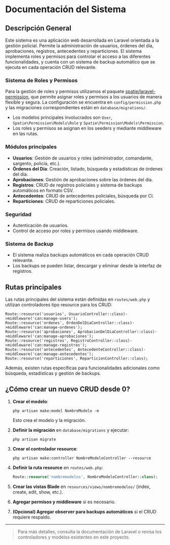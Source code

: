 # Documentación del Sistema

## Descripción General

Este sistema es una aplicación web desarrollada en Laravel orientada a la gestión policial. Permite la administración de usuarios, órdenes del día, aprobaciones, registros, antecedentes y reparticiones. El sistema implementa roles y permisos para controlar el acceso a las diferentes funcionalidades, y cuenta con un sistema de backup automático que se ejecuta en cada operación CRUD relevante.

### Sistema de Roles y Permisos

Para la gestión de roles y permisos utilizamos el paquete [spatie/laravel-permission](https://spatie.be/docs/laravel-permission/v6/introduction), que permite asignar roles y permisos a los usuarios de manera flexible y segura. La configuración se encuentra en `config/permission.php` y las migraciones correspondientes están en `database/migrations/`.

- Los modelos principales involucrados son `User`, `Spatie\Permission\Models\Role` y `Spatie\Permission\Models\Permission`.
- Los roles y permisos se asignan en los seeders y mediante middleware en las rutas.

### Módulos principales
- **Usuarios**: Gestión de usuarios y roles (administrador, comandante, sargento, policía, etc.).
- **Órdenes del Día**: Creación, listado, búsqueda y estadísticas de órdenes del día.
- **Aprobaciones**: Gestión de aprobaciones sobre las órdenes del día.
- **Registros**: CRUD de registros policiales y sistema de backups automáticos en formato CSV.
- **Antecedentes**: CRUD de antecedentes policiales, búsqueda por CI.
- **Reparticiones**: CRUD de reparticiones policiales.

### Seguridad
- Autenticación de usuarios.
- Control de acceso por roles y permisos usando middleware.

### Sistema de Backup
- El sistema realiza backups automáticos en cada operación CRUD relevante.
- Los backups se pueden listar, descargar y eliminar desde la interfaz de registros.

## Rutas principales

Las rutas principales del sistema están definidas en `routes/web.php` y utilizan controladores tipo resource para los CRUD:

```
Route::resource('usuarios', UsuarioController::class)->middleware('can:manage-users');
Route::resource('ordenes', OrdenDelDiaController::class)->middleware('can:manage-ordenes');
Route::resource('aprobaciones', AprobacionDelDiaController::class)->middleware('can:manage-aprobaciones');
Route::resource('registros', RegistroController::class)->middleware('can:manage-registros');
Route::resource('antecedentes', AntecedenteController::class)->middleware('can:manage-antecedentes');
Route::resource('reparticiones', ReparticionController::class);
```

Además, existen rutas específicas para funcionalidades adicionales como búsqueda, estadísticas y gestión de backups.

## ¿Cómo crear un nuevo CRUD desde 0?

1. **Crear el modelo**:
   ```
   php artisan make:model NombreModelo -m
   ```
   Esto crea el modelo y la migración.

2. **Definir la migración** en `database/migrations` y ejecutar:
   ```
   php artisan migrate
   ```

3. **Crear el controlador resource**:
   ```
   php artisan make:controller NombreModeloController --resource
   ```

4. **Definir la ruta resource** en `routes/web.php`:
   ```php
   Route::resource('nombremodelos', NombreModeloController::class);
   ```

5. **Crear las vistas Blade** en `resources/views/nombremodelos/` (index, create, edit, show, etc.).

6. **Agregar permisos y middleware** si es necesario.

7. **(Opcional) Agregar observer para backups automáticos** si el CRUD requiere respaldo.

---

> Para más detalles, consulta la documentación de Laravel o revisa los controladores y modelos existentes en este proyecto.
